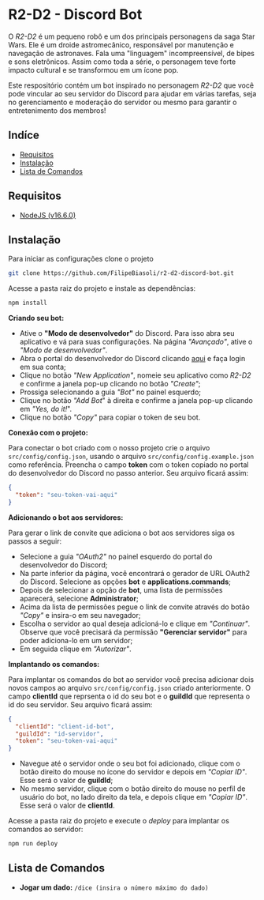 # R2-D2 - Discord Bot

O _R2-D2_ é um pequeno robô e um dos principais personagens da saga Star Wars. Ele é um droide astromecânico, responsável por manutenção e navegação de astronaves. Fala uma "linguagem" incompreensível, de bipes e sons eletrônicos. Assim como toda a série, o personagem teve forte impacto cultural e se transformou em um ícone pop.

Este respositório contém um bot inspirado no personagem _R2-D2_ que você pode vincular ao seu servidor do Discord para ajudar em várias tarefas, seja no gerenciamento e moderação do servidor ou mesmo para garantir o entretenimento dos membros!

## Indíce

- [Requisitos](#requisitos)
- [Instalação](#instalação)
- [Lista de Comandos](#lista-de-comandos)

## Requisitos

- [NodeJS (v16.6.0)](https://nodejs.org/en/)

## Instalação

Para iniciar as configurações clone o projeto

```bash
git clone https://github.com/FilipeBiasoli/r2-d2-discord-bot.git
```

Acesse a pasta raiz do projeto e instale as dependências:

```cmd
npm install
```

**Criando seu bot:**

- Ative o **"Modo de desenvolvedor"** do Discord. Para isso abra seu aplicativo e vá para suas configurações. Na página _"Avançado"_, ative o _"Modo de desenvolvedor"_.
- Abra o portal do desenvolvedor do Discord clicando [aqui](https://discord.com/developers/applications) e faça login em sua conta;
- Clique no botão _"New Application"_, nomeie seu aplicativo como _R2-D2_ e confirme a janela pop-up clicando no botão _"Create"_;
- Prossiga selecionando a guia _"Bot"_ no painel esquerdo;
- Clique no botão _"Add Bot_" à direita e confirme a janela pop-up clicando em _"Yes, do it!_".
- Clique no botão _"Copy"_ para copiar o token de seu bot.

**Conexão com o projeto:**

Para conectar o bot criado com o nosso projeto crie o arquivo `src/config/config.json`, usando o arquivo `src/config/config.example.json` como referência. Preencha o campo **token** com o token copiado no portal do desenvolvedor do Discord no passo anterior. Seu arquivo ficará assim:

```json
{
  "token": "seu-token-vai-aqui"
}
```

**Adicionando o bot aos servidores:**

Para gerar o link de convite que adiciona o bot aos servidores siga os passos a seguir:

- Selecione a guia _"OAuth2"_ no painel esquerdo do portal do desenvolvedor do Discord;
- Na parte inferior da página, você encontrará o gerador de URL OAuth2 do Discord. Selecione as opções **bot** e **applications.commands**;
- Depois de selecionar a opção de **bot**, uma lista de permissões aparecerá, selecione **Administrator**;
- Acima da lista de permissões pegue o link de convite através do botão _"Copy"_ e insira-o em seu navegador;
- Escolha o servidor ao qual deseja adicioná-lo e clique em _"Continuar"_. Observe que você precisará da permissão **"Gerenciar servidor"** para poder adiciona-lo em um servidor;
- Em seguida clique em _"Autorizar"_.

**Implantando os comandos:**

Para implantar os comandos do bot ao servidor você precisa adicionar dois novos campos ao arquivo `src/config/config.json` criado anteriormente. O campo **clientId** que reprsenta o id do seu bot e o **guildId** que representa o id do seu servidor. Seu arquivo ficará assim:

```json
{
  "clientId": "client-id-bot",
  "guildId": "id-servidor",
  "token": "seu-token-vai-aqui"
}
```

- Navegue até o servidor onde o seu bot foi adicionado, clique com o botão direito do mouse no ícone do servidor e depois em _"Copiar ID"_. Esse será o valor de **guildId**;
- No mesmo servidor, clique com o botão direito do mouse no perfil de usuário do bot, no lado direito da tela, e depois clique em _"Copiar ID"_. Esse será o valor de **clientId**.

Acesse a pasta raiz do projeto e execute o _deploy_ para implantar os comandos ao servidor:

```cmd
npm run deploy
```

## Lista de Comandos

- **Jogar um dado:** `/dice (insira o número máximo do dado)`
